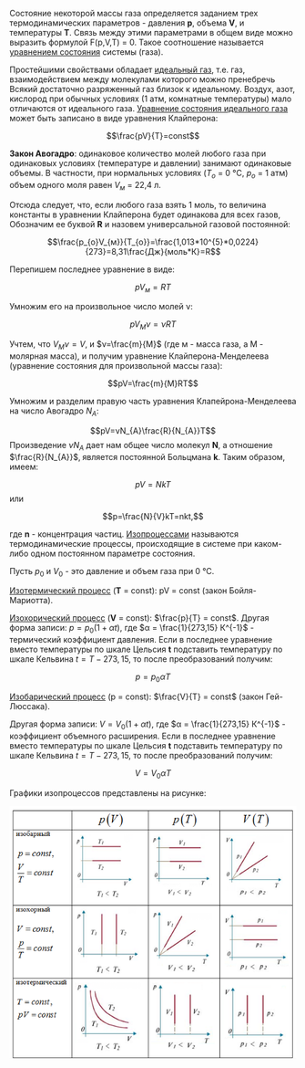 Состояние некоторой массы газа определяется заданием трех термодинамических параметров - давления **р**, объема **V**, и температуры **Т**. Связь между этими параметрами в общем виде можно выразить формулой F(p,V,T) = 0. Такое соотношение называется <u>уравнением состояния</u> системы (газа).  
  
Простейшими свойствами обладает <u>идеальный газ</u>, т.е. газ, взаимодействием между молекулами которого можно пренебречь Всякий достаточно разряженный газ близок к идеальному. Воздух, азот, кислород при обычных условиях (1 атм, комнатные температуры) мало отличаются от идеального газа. <u>Уравнение состояния идеального газа</u> может быть записано в виде уравнения Клайперона:

$$\frac{pV}{T}=const$$
  
**Закон Авогадро**: одинаковое количество молей любого газа при одинаковых условиях (температуре и давлении) занимают одинаковые объемы. В частности, при нормальных условиях ($Т_{o}$ = 0 °С, $р_{o}$ = 1 атм) объем одного моля равен $V_{м}$ = 22,4 л.  
  
Отсюда следует, что, если любого газа взять 1 моль, то величина константы в уравнении Клайперона будет одинакова для всех газов, Обозначим ее буквой **R** и назовем универсальной газовой постоянной:  

$$\frac{p_{o}V_{м}}{T_{o}}=\frac{1,013*10^{5}*0,0224}{273}=8,31\frac{Дж}{моль*К}=R$$

Перепишем последнее уравнение в виде: 

$$pV_{м}=RT$$
  
Умножим его на произвольное число молей ν:

$$pV_{М}ν=νRT$$

Учтем, что $V_{М}ν=V$, и $ν=\frac{m}{M}$ (где м - масса газа, а М - молярная масса), и получим уравнение Клайперона-Менделеева (уравнение состояния для произвольной массы газа): 

$$pV=\frac{m}{M}RT$$

Умножим и разделим правую часть уравнения Клапейрона-Менделеева на число Авогадро $N_{A}$: 

$$pV=νN_{A}\frac{R}{N_{A}}T$$ 
Произведение $νN_{A}$ дает нам общее число молекул **N**, а отношение $\frac{R}{N_{A}}$‚ является постоянной Больцмана **k**. Таким образом, имеем: 

$$pV=NkT$$
или  

$$p=\frac{N}{V}kT=nkt,$$

где **n** - концентрация частиц.
<u>Изопроцессами</u> называются термодинамические процессы, происходящие в системе при 
каком-либо одном постоянном параметре состояния.  

Пусть $p_{0}$ и $V_{0}$ - это давление и объем газа при 0 °С.

<u>Изотермический процесс</u> (**Т** = const): pV = const (закон Бойля-Мариотта).  
  
<u>Изохорический процесс</u> (**V** = const): $\frac{p}{T} = const$. Другая форма записи: $p=p_{0}(1+αt)$, где $α = \frac{1}{273,15} К^{-1}$ - термический коэффициент давления. Если в последнее уравнение вместо температуры по шкале Цельсия **t** подставить температуру по шкале Кельвина $t=T-273,15,$ то после преобразований получим: 

$$p=p_{0}αT$$

<u>Изобарический процесс</u> (р = const): $\frac{V}{T} = const$ (закон Гей-Люссака).  
  
Другая форма записи: $V = V_{0} (1 + αt)$, где $α = \frac{1}{273,15} К^{-1}$ - коэффициент объемного расширения. Если в последнее уравнение вместо температуры по шкале Цельсия **t** подставить температуру по шкале Кельвина $t=T-273,15,$  то после преобразований получим: 

$$V=V_{0}αT$$

Графики изопроцессов представлены на рисунке:


![](./img/im14.png)